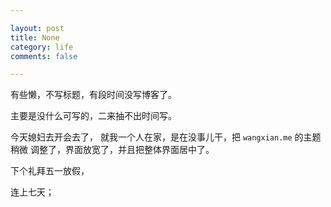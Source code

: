 ```yaml
---

layout: post
title: None
category: life
comments: false

---
```



有些懒，不写标题，有段时间没写博客了。

主要是没什么可写的，二来抽不出时间写。

今天媳妇去开会去了， 就我一个人在家，是在没事儿干，把 `wangxian.me` 的主题稍微
调整了，界面放宽了，并且把整体界面居中了。

下个礼拜五一放假，

连上七天；